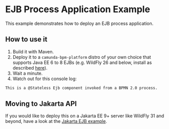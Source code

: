 # EJB Process Application Example

This example demonstrates how to deploy an EJB process application.

## How to use it

1. Build it with Maven.
2. Deploy it to a `camunda-bpm-platform` distro of your own choice that supports Java EE 6 to 8 EJBs (e.g. WildFly 26 and below, install as described [here][1]).
3. Wait a minute.
4. Watch out for this console log:

```bash
This is a @Stateless Ejb component invoked from a BPMN 2.0 process.
```

## Moving to Jakarta API

If you would like to deploy this on a Jakarta EE 9+ server like WildFly 31 and beyond, have a look at the [Jakarta EJB example][2].

[1]: https://docs.camunda.org/manual/latest/installation/full/jboss/manual/
[2]: /deployment/ejb-pa-jakarta